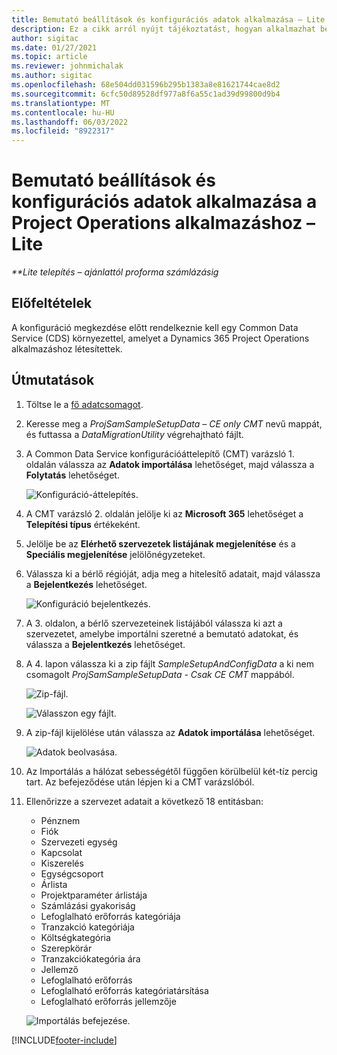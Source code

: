 ```yaml
---
title: Bemutató beállítások és konfigurációs adatok alkalmazása – Lite
description: Ez a cikk arról nyújt tájékoztatást, hogyan alkalmazhat bemutató beállítási és konfigurációs adatokat a Project Operations számára.
author: sigitac
ms.date: 01/27/2021
ms.topic: article
ms.reviewer: johnmichalak
ms.author: sigitac
ms.openlocfilehash: 68e504dd031596b295b1383a8e81621744cae8d2
ms.sourcegitcommit: 6cfc50d89528df977a8f6a55c1ad39d99800d9b4
ms.translationtype: MT
ms.contentlocale: hu-HU
ms.lasthandoff: 06/03/2022
ms.locfileid: "8922317"
---
```

# <a name="apply-demo-setup-and-configuration-data-for-project-operations---lite"></a>Bemutató beállítások és konfigurációs adatok alkalmazása a Project Operations alkalmazáshoz – Lite 

_**Lite telepítés – ajánlattól proforma számlázásig_



## <a name="prerequisites"></a>Előfeltételek

A konfiguráció megkezdése előtt rendelkeznie kell egy Common Data Service (CDS) környezettel, amelyet a Dynamics 365 Project Operations alkalmazáshoz létesítettek.


## <a name="instructions"></a>Útmutatások

1. Töltse le a [fő adatcsomagot](https://download.microsoft.com/download/3/4/1/341bf279-a64f-4baa-af31-ce624859b518/ProjOpsSampleSetupData-%20CE%20only.zip). 
2. Keresse meg a *ProjSamSampleSetupData – CE only CMT* nevű mappát, és futtassa a *DataMigrationUtility* végrehajtható fájlt.
3. A Common Data Service konfigurációáttelepítő (CMT) varázsló 1. oldalán válassza az **Adatok importálása** lehetőséget, majd válassza a **Folytatás** lehetőséget.

    ![Konfiguráció-áttelepítés.](./media/1ConfigurationMigration.png)

4. A CMT varázsló 2. oldalán jelölje ki az **Microsoft 365** lehetőséget a **Telepítési típus** értékeként.
5. Jelölje be az **Elérhető szervezetek listájának megjelenítése** és a **Speciális megjelenítése** jelölőnégyzeteket.
6. Válassza ki a bérlő régióját, adja meg a hitelesítő adatait, majd válassza a **Bejelentkezés** lehetőséget.

   ![Konfiguráció bejelentkezés.](./media/2ConfigurationSignin.png)

7. A 3. oldalon, a bérlő szervezeteinek listájából válassza ki azt a szervezetet, amelybe importálni szeretné a bemutató adatokat, és válassza a **Bejelentkezés** lehetőséget.
8. A 4. lapon válassza ki a zip fájlt *SampleSetupAndConfigData* a ki nem csomagolt *ProjSamSampleSetupData - Csak CE CMT* mappából.

   ![Zip-fájl.](./media/3ZipFile.png)

   ![Válasszon egy fájlt.](./media/4SelectAFile.png)

9. A zip-fájl kijelölése után válassza az **Adatok importálása** lehetőséget.

   ![Adatok beolvasása.](./media/5ImportData.png)

10. Az Importálás a hálózat sebességétől függően körülbelül két-tíz percig tart. Az befejeződése után lépjen ki a CMT varázslóból. 
11. Ellenőrizze a szervezet adatait a következő 18 entitásban:

    -   Pénznem
    -   Fiók
    -   Szervezeti egység
    -   Kapcsolat
    -   Kiszerelés
    -   Egységcsoport
    -   Árlista
    -   Projektparaméter árlistája 
    -   Számlázási gyakoriság
    -   Lefoglalható erőforrás kategóriája
    -   Tranzakció kategóriája
    -   Költségkategória
    -   Szerepkörár
    -   Tranzakciókategória ára
    -   Jellemző
    -   Lefoglalható erőforrás
    -   Lefoglalható erőforrás kategóriatársítása
    -   Lefoglalható erőforrás jellemzője

    ![Importálás befejezése.](./media/6CompleteImport.png)


[!INCLUDE[footer-include](../includes/footer-banner.md)]
